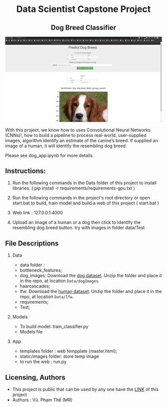 <h1 align="center">Data Scientist Capstone Project</h1>
<h2 align="center">Dog Breed Classifier</h2>

![Dog Breed Classifier - WebApp](WebApp.png)

 With this project, we know how to uses Convolutional Neural Networks (CNNs)!, how to build a pipeline to process real-world, user-supplied images, algorithm identify an estimate of the canine’s breed. If supplied an image of a human, it will identify the resembling dog breed.

 Please see dog_app.ipynb for more details.

## Instructions:
1. Run the following commands in the Data folder of this project to install libraries. ( pip install -r requirements/requirements-gpu.txt )

2. Run the following commands in the project's root directory or open start.bat to build, train model and build a web of this project
( start.bat )

3. Web link : 127.0.0.1:4000

4. Upload an image of a human or a dog then click to Identify the resembling dog breed button. try with images in folder data/Test

## File Descriptions
1. Data
    - data folder : 
    + bottleneck_features;
    + dog_images: Download the [dog dataset](https://s3-us-west-1.amazonaws.com/udacity-aind/dog-project/dogImages.zip).  Unzip the folder and place it in the repo, at location `Data/dogImages`.
    + haarcascades;
    + lfw: Download the [human dataset](https://s3-us-west-1.amazonaws.com/udacity-aind/dog-project/lfw.zip).  Unzip the folder and place it in the repo, at location `Data/lfw`.
    + requirements;
    + Test;

2. Models
    - To build model: train_classifier.py
    - Models file

3. App
    - templates folder : web tempplate (master.html);
    - static/images folder: store temp image
    - to run the web : run.py

## Licensing, Authors
- This project is public that can be used by any one have the <a href="https://github.com/SandHome/Data_Scientist_Capstone">LINK</a> of this project
- Authors : Vũ. Phạm Thế (MR)

